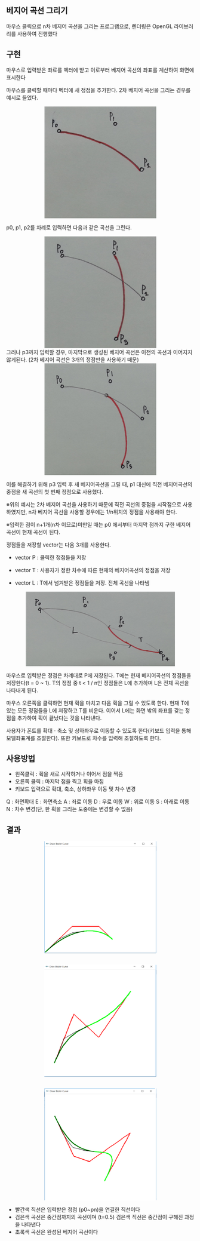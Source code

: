 ## 베지어 곡선 그리기
마우스 클릭으로 n차 베지어 곡선을 그리는 프로그램으로, 
렌더링은 OpenGL 라이브러리를 사용하여 진행했다
## 구현
마우스로 입력받은 좌료를 벡터에 받고 이로부터 베지어 곡선의 좌표를 계산하여 화면에 표시한다

 마우스를 클릭할 때마다 벡터에 새 정점을 추가한다. 2차 베지어 곡선을 그리는 경우를 예시로 들었다.

<img src="1.png" width="300" height="300" style="display: block; margin: auto">

p0, p1, p2를 차례로 입력하면 다음과 같은 곡선을 그린다.

<img src="2.png" width="300" height="300" style="display: block; margin: auto">
그러나 p3까지 입력할 경우, 마지막으로 생성된 베지어 곡선은 이전의 곡선과 이어지지 않게된다.
(2차 베지어 곡선은 3개의 정점만을 사용하기 때문) 

<img src="3.png" width="300" height="300" style="display: block; margin: auto">


이를 해결하기 위해 p3 입력 후 새 베지어곡선을 그릴 때, p1 대신에 직전 베지어곡선의 중점을 새 곡선의 첫 번째 정점으로 사용했다.

※위의 예시는 2차 베지어 곡선을 사용하기 때문에 직전 곡선의 중점을 시작점으로 사용하였지만, n차 베지어 곡선을 사용할 경우에는 1/n위치의 정점을 사용해야 한다.


※입력한 점이 n+1개(n차 이므로)미만일 때는 p0 에서부터 마지막 점까지 구한 베지어 곡선이 현재 곡선이 된다.

정점들을 저장할 vector는 다음 3개를 사용한다.

- vector<point> P : 클릭한 정점들을 저장

- vector<point> T : 사용자가 정한 차수에 따른 현재의 베지어곡선의 정점을 저장

- vector<point> L : T에서 넘겨받은 정점들을 저장. 전체 곡선을 나타냄

<img src="4.png" width="400" height="200" style="display: block; margin: auto">

마우스로 입력받은 정점은 차례대로 P에 저장된다. T에는 현재 베지어곡선의 정점들을 저장한다(t = 0 ~ 1). T의 정점 중 t < 1 / n인 정점들은 L에 추가하며 L은 전체 곡선을 나타내게 된다.


마우스 오른쪽을 클릭하면 현재 획을 마치고 다음 획을 그릴 수 있도록 한다. 현재 T에 있는 모든 정점들을 L에 저장하고 T를 비운다. 이어서 L에는 화면 밖의 좌표를 갖는 정점을 추가하여 획이 끝났다는 것을 나타낸다.

사용자가 폰트를 확대ㆍ축소 및 상하좌우로 이동할 수 있도록 한다(키보드 입력을 통해 모델좌표계를 조절한다). 또한 키보드로 차수를 입력해 조절하도록 한다.

## 사용방법
- 왼쪽클릭 : 획을 새로 시작하거나 이어서 점을 찍음
- 오른쪽 클릭 : 마지막 점을 찍고 획을 마침
- 키보드 입력으로 확대, 축소, 상하좌우 이동 및 차수 변경

Q : 화면확대
E : 화면축소
A : 좌로 이동
D : 우로 이동
W : 위로 이동
S : 아래로 이동
N : 차수 변경(단, 한 획을 그리는 도중에는 변경할 수 없음)

## 결과

<img src="5.png" width="300" height="300" style="display: block; margin: auto"><br>

<img src="6.png" width="300" height="300" style="display: block; margin: auto"><br>

<img src="7.png" width="300" height="300" style="display: block; margin: auto">

- 빨간색 직선은 입력받은 정점 (p0~pn)을 연결한 직선이다
- 검은색 곡선은 중간점까지의 곡선이며 (t=0.5) 검은색 직선은 중간점이 구해진 과정을 나타낸다
- 초록색 곡선은 완성된 베지어 곡선이다 